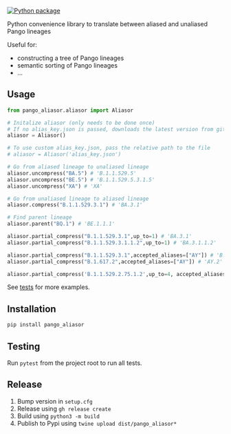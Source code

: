 [![Python package](https://github.com/corneliusroemer/pango_aliasor/actions/workflows/pytest.yaml/badge.svg)](https://github.com/corneliusroemer/pango_aliasor/actions/workflows/pytest.yaml)

Python convenience library to translate between aliased and unaliased Pango lineages

Useful for:
- constructing a tree of Pango lineages
- semantic sorting of Pango lineages
- ...

## Usage

```python
from pango_aliasor.aliasor import Aliasor

# Initalize aliasor (only needs to be done once)
# If no alias_key.json is passed, downloads the latest version from github
aliasor = Aliasor()

# To use custom alias_key.json, pass the relative path to the file
# aliasor = Aliasor('alias_key.json')

# Go from aliased lineage to unaliased lineage
aliasor.uncompress("BA.5") # 'B.1.1.529.5'
aliasor.uncompress("BE.5") # 'B.1.1.529.5.3.1.5'
aliasor.uncompress("XA") # 'XA'

# Go from unaliased lineage to aliased lineage
aliasor.compress("B.1.1.529.3.1") # 'BA.3.1'

# Find parent lineage
aliasor.parent("BQ.1") # 'BE.1.1.1'

aliasor.partial_compress("B.1.1.529.3.1",up_to=1) # 'BA.3.1'
aliasor.partial_compress("B.1.1.529.3.1.1.2",up_to=1) # 'BA.3.1.1.2'

aliasor.partial_compress("B.1.1.529.3.1",accepted_aliases=["AY"]) # 'B.1.1.529.3.1'
aliasor.partial_compress("B.1.617.2",accepted_aliases=["AY"]) # 'AY.2'

aliasor.partial_compress('B.1.1.529.2.75.1.2',up_to=4, accepted_aliases={"BA"}) == 'BL.2'
```

See [tests](tests/test_aliasor.py) for more examples.

## Installation

```bash
pip install pango_aliasor
```

## Testing

Run `pytest` from the project root to run all tests.

## Release

1. Bump version in `setup.cfg`
2. Release using `gh release create`
3. Build using `python3 -m build`
4. Publish to Pypi using `twine upload dist/pango_aliasor*`
